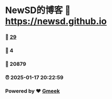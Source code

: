 # NewSD的博客 :link: https://newsd.github.io 
### :page_facing_up: [29](https://newsd.github.io/tag.html) 
### :speech_balloon: 4 
### :hibiscus: 20879 
### :alarm_clock: 2025-01-17 20:22:59 
### Powered by :heart: [Gmeek](https://github.com/Meekdai/Gmeek)
